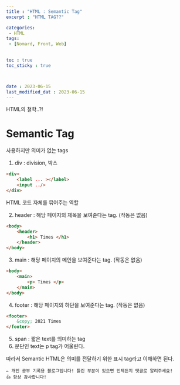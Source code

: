 ```yaml
---
title : "HTML : Semantic Tag"
excerpt : "HTML TAG??"

categories: 
 - HTML
tags: 
 - [Nomard, Front, Web]

 
toc : true
toc_sticky : true



date : 2023-06-15
last_modified_dat : 2023-06-15
---
```


<div class='notice--info' markdown='1'>
HTML의 철학..?!
</div>

# Semantic Tag

사용하지만 의미가 없는 tags
1. div : division, 박스
   
```html
<div>
    <label ... ></label>
    <input ../>
</div>
```
HTML 코드 자체를 묶어주는 역할

2. header : 해당 페이지의 제목을 보여준다는 tag. (작동은 없음)

```html
<body>
    <header>
        <h1> Times </h1>
    </header> 
</body>
```

3. main : 해당 페이지의 메인을 보여준다는 tag. (작동은 없음)

```html
<body>
    <main>
        <p> Times </p>
    </main>
</body>
```

4. footer : 해당 페이지의 하단을 보여준다는 tag. (작동은 없음)

```html
<footer>
    &copy; 2021 Times
</footer>
```

5. span : 짧은 text를 의미하는 tag
6. 문단인 text는 p tag가 어울린다.

따라서  Semantic HTML은 의미를 전달하기 위한 표시  tag라고 이해하면 된다.

```
✏️ 개인 공부 기록용 블로그입니다! 틀린 부분이 있으면 언제든지 댓글로 알려주세요!
👍 항상 감사합니다!
```